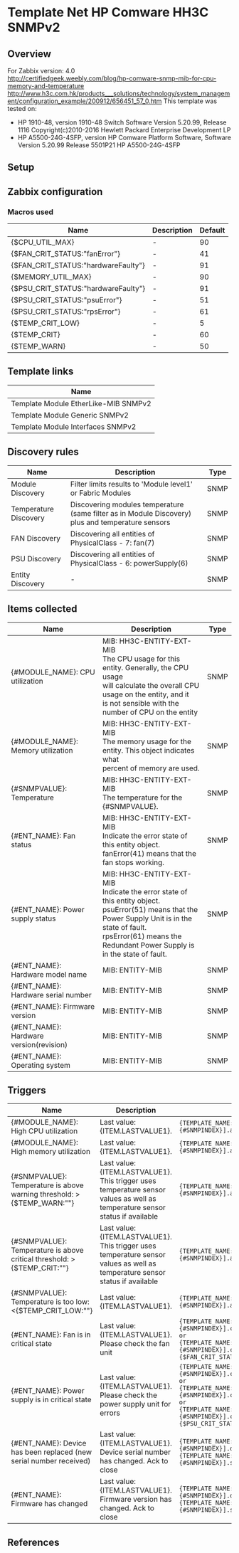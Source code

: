 
# Template Net HP Comware HH3C SNMPv2

## Overview

For Zabbix version: 4.0  
http://certifiedgeek.weebly.com/blog/hp-comware-snmp-mib-for-cpu-memory-and-temperature
http://www.h3c.com.hk/products___solutions/technology/system_management/configuration_example/200912/656451_57_0.htm
This template was tested on:

- HP 1910-48, version 1910-48 Switch Software Version 5.20.99, Release 1116 Copyright(c)2010-2016 Hewlett Packard Enterprise Development LP
- HP A5500-24G-4SFP, version HP Comware Platform Software, Software Version 5.20.99 Release 5501P21 HP A5500-24G-4SFP

## Setup


## Zabbix configuration


### Macros used

|Name|Description|Default|
|----|-----------|-------|
|{$CPU_UTIL_MAX}|-|90|
|{$FAN_CRIT_STATUS:"fanError"}|-|41|
|{$FAN_CRIT_STATUS:"hardwareFaulty"}|-|91|
|{$MEMORY_UTIL_MAX}|-|90|
|{$PSU_CRIT_STATUS:"hardwareFaulty"}|-|91|
|{$PSU_CRIT_STATUS:"psuError"}|-|51|
|{$PSU_CRIT_STATUS:"rpsError"}|-|61|
|{$TEMP_CRIT_LOW}|-|5|
|{$TEMP_CRIT}|-|60|
|{$TEMP_WARN}|-|50|

## Template links

|Name|
|----|
|Template Module EtherLike-MIB SNMPv2|
|Template Module Generic SNMPv2|
|Template Module Interfaces SNMPv2|

## Discovery rules

|Name|Description|Type|
|----|-----------|----|
|Module Discovery|Filter limits results to 'Module level1' or Fabric Modules|SNMP|
|Temperature Discovery|Discovering modules temperature (same filter as in Module Discovery) plus and temperature sensors|SNMP|
|FAN Discovery|Discovering all entities of PhysicalClass - 7: fan(7)|SNMP|
|PSU Discovery|Discovering all entities of PhysicalClass - 6: powerSupply(6)|SNMP|
|Entity Discovery|-|SNMP|

## Items collected

|Name|Description|Type|
|----|-----------|----|
|{#MODULE_NAME}: CPU utilization|MIB: HH3C-ENTITY-EXT-MIB</br>The CPU usage for this entity. Generally, the CPU usage</br>will calculate the overall CPU usage on the entity, and it</br>is not sensible with the number of CPU on the entity</br>|SNMP|
|{#MODULE_NAME}: Memory utilization|MIB: HH3C-ENTITY-EXT-MIB</br>The memory usage for the entity. This object indicates what</br>percent of memory are used.</br>|SNMP|
|{#SNMPVALUE}: Temperature|MIB: HH3C-ENTITY-EXT-MIB</br>The temperature for the {#SNMPVALUE}.|SNMP|
|{#ENT_NAME}: Fan status|MIB: HH3C-ENTITY-EXT-MIB</br>Indicate the error state of this entity object.</br>fanError(41) means that the fan stops working.|SNMP|
|{#ENT_NAME}: Power supply status|MIB: HH3C-ENTITY-EXT-MIB</br>Indicate the error state of this entity object.</br>psuError(51) means that the Power Supply Unit is in the state of fault.</br>rpsError(61) means the Redundant Power Supply is in the state of fault.</br>|SNMP|
|{#ENT_NAME}: Hardware model name|MIB: ENTITY-MIB</br>|SNMP|
|{#ENT_NAME}: Hardware serial number|MIB: ENTITY-MIB</br>|SNMP|
|{#ENT_NAME}: Firmware version|MIB: ENTITY-MIB</br>|SNMP|
|{#ENT_NAME}: Hardware version(revision)|MIB: ENTITY-MIB</br>|SNMP|
|{#ENT_NAME}: Operating system|MIB: ENTITY-MIB</br>|SNMP|


## Triggers

|Name|Description|Expression|Severity|
|----|-----------|----|----|
|{#MODULE_NAME}: High CPU utilization|Last value: {ITEM.LASTVALUE1}.|`{TEMPLATE_NAME:system.cpu.util[hh3cEntityExtCpuUsage.{#SNMPINDEX}].avg(5m)}>{$CPU_UTIL_MAX}`|AVERAGE|
|{#MODULE_NAME}: High memory utilization|Last value: {ITEM.LASTVALUE1}.|`{TEMPLATE_NAME:vm.memory.pused[hh3cEntityExtMemUsage.{#SNMPINDEX}].avg(5m)}>{$MEMORY_UTIL_MAX}`|AVERAGE|
|{#SNMPVALUE}: Temperature is above warning threshold: >{$TEMP_WARN:""}|Last value: {ITEM.LASTVALUE1}.</br>This trigger uses temperature sensor values as well as temperature sensor status if available|`{TEMPLATE_NAME:sensor.temp.value[hh3cEntityExtTemperature.{#SNMPINDEX}].avg(5m)}>{$TEMP_WARN:""}`|WARNING|
|{#SNMPVALUE}: Temperature is above critical threshold: >{$TEMP_CRIT:""}|Last value: {ITEM.LASTVALUE1}.</br>This trigger uses temperature sensor values as well as temperature sensor status if available|`{TEMPLATE_NAME:sensor.temp.value[hh3cEntityExtTemperature.{#SNMPINDEX}].avg(5m)}>{$TEMP_CRIT:""}`|HIGH|
|{#SNMPVALUE}: Temperature is too low: <{$TEMP_CRIT_LOW:""}|Last value: {ITEM.LASTVALUE1}.|`{TEMPLATE_NAME:sensor.temp.value[hh3cEntityExtTemperature.{#SNMPINDEX}].avg(5m)}<{$TEMP_CRIT_LOW:""}`|AVERAGE|
|{#ENT_NAME}: Fan is in critical state|Last value: {ITEM.LASTVALUE1}.</br>Please check the fan unit|`{TEMPLATE_NAME:sensor.fan.status[hh3cEntityExtErrorStatus.{#SNMPINDEX}].count(#1,{$FAN_CRIT_STATUS:"fanError"},eq)}=1 or {TEMPLATE_NAME:sensor.fan.status[hh3cEntityExtErrorStatus.{#SNMPINDEX}].count(#1,{$FAN_CRIT_STATUS:"hardwareFaulty"},eq)}=1`|AVERAGE|
|{#ENT_NAME}: Power supply is in critical state|Last value: {ITEM.LASTVALUE1}.</br>Please check the power supply unit for errors|`{TEMPLATE_NAME:sensor.psu.status[hh3cEntityExtErrorStatus.{#SNMPINDEX}].count(#1,{$PSU_CRIT_STATUS:"psuError"},eq)}=1 or {TEMPLATE_NAME:sensor.psu.status[hh3cEntityExtErrorStatus.{#SNMPINDEX}].count(#1,{$PSU_CRIT_STATUS:"rpsError"},eq)}=1 or {TEMPLATE_NAME:sensor.psu.status[hh3cEntityExtErrorStatus.{#SNMPINDEX}].count(#1,{$PSU_CRIT_STATUS:"hardwareFaulty"},eq)}=1`|AVERAGE|
|{#ENT_NAME}: Device has been replaced (new serial number received)|Last value: {ITEM.LASTVALUE1}.</br>Device serial number has changed. Ack to close|`{TEMPLATE_NAME:system.hw.serialnumber[entPhysicalSerialNum.{#SNMPINDEX}].diff()}=1 and {TEMPLATE_NAME:system.hw.serialnumber[entPhysicalSerialNum.{#SNMPINDEX}].strlen()}>0`|INFO|
|{#ENT_NAME}: Firmware has changed|Last value: {ITEM.LASTVALUE1}.</br>Firmware version has changed. Ack to close|`{TEMPLATE_NAME:system.hw.firmware[entPhysicalFirmwareRev.{#SNMPINDEX}].diff()}=1 and {TEMPLATE_NAME:system.hw.firmware[entPhysicalFirmwareRev.{#SNMPINDEX}].strlen()}>0`|INFO|

## References

